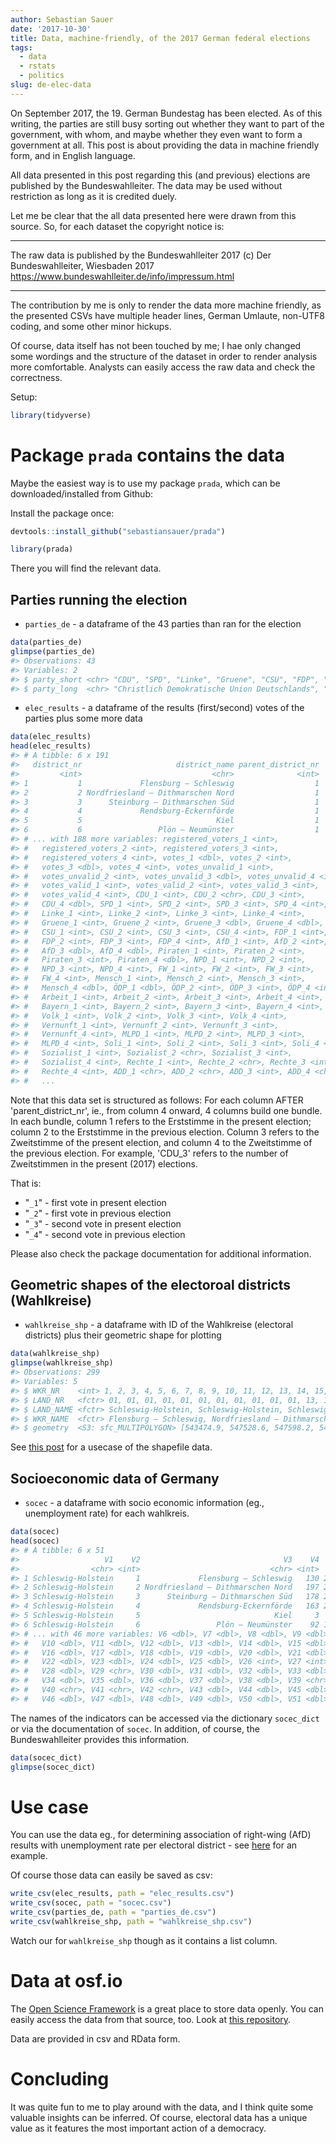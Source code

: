 ```yaml
---
author: Sebastian Sauer
date: '2017-10-30'
title: Data, machine-friendly, of the 2017 German federal elections
tags:
  - data
  - rstats
  - politics
slug: de-elec-data
---
```




On September 2017, the 19. German Bundestag has been elected. As of this writing, the parties are still busy sorting out whether they want to part of the government, with whom, and maybe whether they even want to form a government at all. This post is about providing the data in machine friendly form, and in English language.

All data presented in this post regarding this (and previous) elections are published by the Bundeswahlleiter. The data may be used without restriction as long as it is credited duely.

Let me be clear that the all data presented here were drawn from this source. So, for each dataset the copyright notice is:


---

The raw data is published by the Bundeswahlleiter 2017
(c) Der Bundeswahlleiter, Wiesbaden 2017
https://www.bundeswahlleiter.de/info/impressum.html


---

The contribution by me is only to render the data more machine friendly, as the presented CSVs have multiple header lines, German Umlaute, non-UTF8 coding, and some other minor hickups.

Of course, data itself has not been touched by me; I hae only changed some wordings and the structure of the dataset in order to render analysis more comfortable. Analysts can easily access the raw data and check the correctness.



Setup:


```r
library(tidyverse)
```


# Package `prada` contains the data

Maybe the easiest way is to use my package `prada`, which can be downloaded/installed from Github:

Install the package once:


```r
devtools::install_github("sebastiansauer/prada")
```


```r
library(prada)
```


There you will find the relevant data.


## Parties running the election

- `parties_de` - a dataframe of the 43 parties than ran for the election



```r
data(parties_de)
glimpse(parties_de)
#> Observations: 43
#> Variables: 2
#> $ party_short <chr> "CDU", "SPD", "Linke", "Gruene", "CSU", "FDP", "Af...
#> $ party_long  <chr> "Christlich Demokratische Union Deutschlands", "So...
```


- `elec_results` - a dataframe of the results (first/second) votes of the parties plus some more data


```r
data(elec_results)
head(elec_results)
#> # A tibble: 6 x 191
#>   district_nr                     district_name parent_district_nr
#>         <int>                             <chr>              <int>
#> 1           1             Flensburg – Schleswig                  1
#> 2           2 Nordfriesland – Dithmarschen Nord                  1
#> 3           3      Steinburg – Dithmarschen Süd                  1
#> 4           4             Rendsburg-Eckernförde                  1
#> 5           5                              Kiel                  1
#> 6           6                 Plön – Neumünster                  1
#> # ... with 188 more variables: registered_voters_1 <int>,
#> #   registered_voters_2 <int>, registered_voters_3 <int>,
#> #   registered_voters_4 <int>, votes_1 <dbl>, votes_2 <int>,
#> #   votes_3 <dbl>, votes_4 <int>, votes_unvalid_1 <int>,
#> #   votes_unvalid_2 <int>, votes_unvalid_3 <dbl>, votes_unvalid_4 <int>,
#> #   votes_valid_1 <int>, votes_valid_2 <int>, votes_valid_3 <int>,
#> #   votes_valid_4 <int>, CDU_1 <int>, CDU_2 <chr>, CDU_3 <int>,
#> #   CDU_4 <dbl>, SPD_1 <int>, SPD_2 <int>, SPD_3 <int>, SPD_4 <int>,
#> #   Linke_1 <int>, Linke_2 <int>, Linke_3 <int>, Linke_4 <int>,
#> #   Gruene_1 <int>, Gruene_2 <int>, Gruene_3 <dbl>, Gruene_4 <dbl>,
#> #   CSU_1 <int>, CSU_2 <int>, CSU_3 <int>, CSU_4 <int>, FDP_1 <int>,
#> #   FDP_2 <int>, FDP_3 <int>, FDP_4 <int>, AfD_1 <int>, AfD_2 <int>,
#> #   AfD_3 <dbl>, AfD_4 <dbl>, Piraten_1 <int>, Piraten_2 <int>,
#> #   Piraten_3 <int>, Piraten_4 <dbl>, NPD_1 <int>, NPD_2 <int>,
#> #   NPD_3 <int>, NPD_4 <int>, FW_1 <int>, FW_2 <int>, FW_3 <int>,
#> #   FW_4 <int>, Mensch_1 <int>, Mensch_2 <int>, Mensch_3 <int>,
#> #   Mensch_4 <dbl>, ÖDP_1 <dbl>, ÖDP_2 <int>, ÖDP_3 <int>, ÖDP_4 <int>,
#> #   Arbeit_1 <int>, Arbeit_2 <int>, Arbeit_3 <int>, Arbeit_4 <int>,
#> #   Bayern_1 <int>, Bayern_2 <int>, Bayern_3 <int>, Bayern_4 <int>,
#> #   Volk_1 <int>, Volk_2 <int>, Volk_3 <int>, Volk_4 <int>,
#> #   Vernunft_1 <int>, Vernunft_2 <int>, Vernunft_3 <int>,
#> #   Vernunft_4 <int>, MLPD_1 <int>, MLPD_2 <int>, MLPD_3 <int>,
#> #   MLPD_4 <int>, Soli_1 <int>, Soli_2 <int>, Soli_3 <int>, Soli_4 <int>,
#> #   Sozialist_1 <int>, Sozialist_2 <chr>, Sozialist_3 <int>,
#> #   Sozialist_4 <int>, Rechte_1 <int>, Rechte_2 <chr>, Rechte_3 <int>,
#> #   Rechte_4 <int>, ADD_1 <chr>, ADD_2 <chr>, ADD_3 <int>, ADD_4 <chr>,
#> #   ...
```

Note that this data set is structured as follows: For each column AFTER 'parent_district_nr', ie., from column 4 onward, 4 columns build one bundle. In each bundle, column 1 refers to the Erststimme in the present election; column 2 to the Erststimme in the previous election. Column 3 refers to the Zweitstimme of the present election, and column 4 to the Zweitstimme of the previous election. For example, 'CDU_3' refers to the number of Zweitstimmen in the present (2017) elections.

That is:

- "`_1`" - first vote in present election
- "`_2`" - first vote in previous election
- "`_3`" - second vote in present election
- "`_4`" - second vote in previous election


Please also check the package documentation for additional information.


## Geometric shapes of the electoroal districts (Wahlkreise)

- `wahlkreise_shp` - a dataframe with ID of the Wahlkreise (electoral districts) plus their geometric shape for plotting



```r
data(wahlkreise_shp)
glimpse(wahlkreise_shp)
#> Observations: 299
#> Variables: 5
#> $ WKR_NR    <int> 1, 2, 3, 4, 5, 6, 7, 8, 9, 10, 11, 12, 13, 14, 15, 1...
#> $ LAND_NR   <fctr> 01, 01, 01, 01, 01, 01, 01, 01, 01, 01, 01, 13, 13,...
#> $ LAND_NAME <fctr> Schleswig-Holstein, Schleswig-Holstein, Schleswig-H...
#> $ WKR_NAME  <fctr> Flensburg – Schleswig, Nordfriesland – Dithmarschen...
#> $ geometry  <S3: sfc_MULTIPOLYGON> [543474.9, 547528.6, 547598.2, 5479...
```

See [this post](https://sebastiansauer.github.io/afd-map/) for a usecase of the shapefile data.


## Socioeconomic data of Germany

- `socec` - a dataframe with socio economic information (eg., unemployment rate) for each wahlkreis.


```r
data(socec)
head(socec)
#> # A tibble: 6 x 51
#>                   V1    V2                                V3    V4     V5
#>                <chr> <int>                             <chr> <int>  <dbl>
#> 1 Schleswig-Holstein     1             Flensburg – Schleswig   130 2128.1
#> 2 Schleswig-Holstein     2 Nordfriesland – Dithmarschen Nord   197 2777.0
#> 3 Schleswig-Holstein     3      Steinburg – Dithmarschen Süd   178 2000.5
#> 4 Schleswig-Holstein     4             Rendsburg-Eckernförde   163 2164.8
#> 5 Schleswig-Holstein     5                              Kiel     3  143.0
#> 6 Schleswig-Holstein     6                 Plön – Neumünster    92 1302.0
#> # ... with 46 more variables: V6 <dbl>, V7 <dbl>, V8 <dbl>, V9 <dbl>,
#> #   V10 <dbl>, V11 <dbl>, V12 <dbl>, V13 <dbl>, V14 <dbl>, V15 <dbl>,
#> #   V16 <dbl>, V17 <dbl>, V18 <dbl>, V19 <dbl>, V20 <dbl>, V21 <dbl>,
#> #   V22 <dbl>, V23 <dbl>, V24 <dbl>, V25 <dbl>, V26 <int>, V27 <int>,
#> #   V28 <dbl>, V29 <chr>, V30 <dbl>, V31 <dbl>, V32 <dbl>, V33 <dbl>,
#> #   V34 <dbl>, V35 <dbl>, V36 <dbl>, V37 <dbl>, V38 <dbl>, V39 <chr>,
#> #   V40 <chr>, V41 <chr>, V42 <chr>, V43 <dbl>, V44 <dbl>, V45 <dbl>,
#> #   V46 <dbl>, V47 <dbl>, V48 <dbl>, V49 <dbl>, V50 <dbl>, V51 <dbl>
```

The names of the indicators can be accessed via the dictionary `socec_dict` or via the documentation of `socec`. In addition, of course, the Bundeswahlleiter provides this information.


```r
data(socec_dict)
glimpse(socec_dict)
```


# Use case




You can use the data eg., for determining association of right-wing (AfD) results with unemployment rate per electoral district - see [here](https://sebastiansauer.github.io/afd-map-foreigners/) for an example.


Of course those data can easily be saved as csv:


```r
write_csv(elec_results, path = "elec_results.csv")
write_csv(socec, path = "socec.csv")
write_csv(parties_de, path = "parties_de.csv")
write_csv(wahlkreise_shp, path = "wahlkreise_shp.csv")
```

Watch our for `wahlkreise_shp` though as it contains a list column.


# Data at osf.io


The [Open Science Framework](https://osf.io) is a great place to store data openly. You can easily access the data from that source, too. Look at [this repository](https://osf.io/2yhr9/).

Data are provided in csv and RData form.


# Concluding


It was quite fun to me to play around with the data, and I think quite some valuable insights can be inferred. Of course, electoral data has a unique value as it features the most important action of a democracy.
